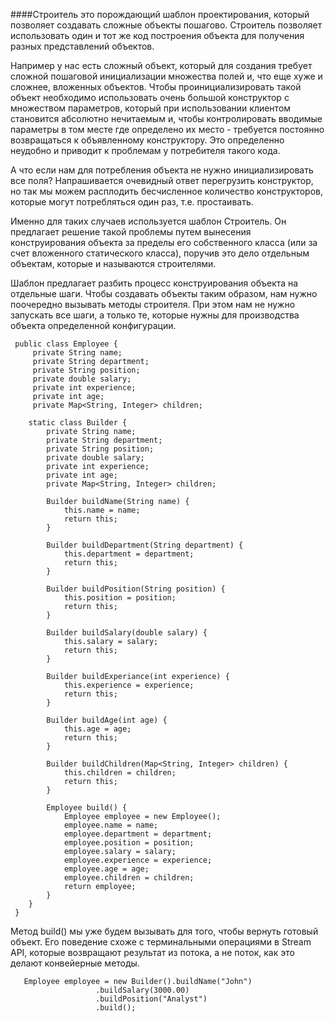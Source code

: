 ####Строитель 
это порождающий шаблон проектирования, который позволяет создавать сложные объекты пошагово. 
Строитель позволяет использовать один и тот же код построения объекта для получения разных представлений объектов.

Например у нас есть сложный объект, который для создания требует сложной пошаговой инициализации множества полей и,
что еще хуже и сложнее, вложенных объектов. 
Чтобы проинициализировать такой объект необходимо использовать очень большой конструктор с множеством параметров, 
который при использовании клиентом становится абсолютно нечитаемым и,
 чтобы контролировать вводимые параметры в том месте где определено их место - 
 требуется постоянно возвращаться к объявленному конструктору. Это определенно неудобно и приводит 
 к проблемам у потребителя такого кода.
  
 А что если нам для потребления объекта не нужно инициализировать все поля? 
 Напрашивается очевидный ответ перегрузить конструктор, 
 но так мы можем расплодить бесчисленное количество конструкторов, 
 которые могут потребляться один раз, т.е. простаивать.
  
  Именно для таких случаев используется шаблон Строитель. 
  Он предлагает решение такой проблемы путем вынесения конструирования объекта 
  за пределы его собственного класса (или за счет вложенного статического класса), 
  поручив это дело отдельным объектам, которые и называются строителями.
  
  Шаблон предлагает разбить процесс конструирования объекта на отдельные шаги. 
  Чтобы создавать объекты таким образом, нам нужно поочередно вызывать методы строителя. 
  При этом нам не нужно запускать все шаги, а только те, которые нужны для производства объекта определенной конфигурации.
  
     public class Employee {
         private String name;
         private String department;
         private String position;
         private double salary;
         private int experience;
         private int age;
         private Map<String, Integer> children;
     
        static class Builder {
            private String name;
            private String department;
            private String position;
            private double salary;
            private int experience;
            private int age;
            private Map<String, Integer> children;
     
            Builder buildName(String name) {
                this.name = name;
                return this;
            }
     
            Builder buildDepartment(String department) {
                this.department = department;
                return this;
            }
     
            Builder buildPosition(String position) {
                this.position = position;
                return this;
            }
     
            Builder buildSalary(double salary) {
                this.salary = salary;
                return this;
            }
     
            Builder buildExperiance(int experience) {
                this.experience = experience;
                return this;
            }
     
            Builder buildAge(int age) {
                this.age = age;
                return this;
            }
     
            Builder buildChildren(Map<String, Integer> children) {
                this.children = children;
                return this;
            }
     
            Employee build() {
                Employee employee = new Employee();
                employee.name = name;
                employee.department = department;
                employee.position = position;
                employee.salary = salary;
                employee.experience = experience;
                employee.age = age;
                employee.children = children;
                return employee;
            }
        }
     }
   
   Метод build() мы уже будем вызывать для того, чтобы вернуть готовый объект. 
   Его поведение схоже с терминальными операциями в Stream API, которые возвращают результат из потока, 
   а не поток, как это делают конвейерные методы. 
   
       Employee employee = new Builder().buildName("John")
                       .buildSalary(3000.00)
                       .buildPosition("Analyst")
                       .build();